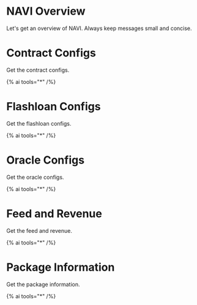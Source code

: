 # NAVI Overview

Let's get an overview of NAVI. Always keep messages small and concise.

# Contract Configs

Get the contract configs.

{% ai tools="*" /%}

# Flashloan Configs

Get the flashloan configs.

{% ai tools="*" /%}

# Oracle Configs

Get the oracle configs.

{% ai tools="*" /%}

# Feed and Revenue

Get the feed and revenue.

{% ai tools="*" /%}

# Package Information

Get the package information.

{% ai tools="*" /%}





